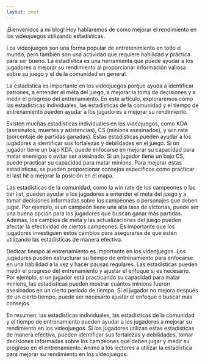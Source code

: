 ```yaml
---
layout: post
---
```


¡Bienvenidos a mi blog! Hoy hablaremos de cómo mejorar el rendimiento en los videojuegos utilizando estadísticas.

Los videojuegos son una forma popular de entretenimiento en todo el mundo, pero también son una actividad que requiere habilidad y práctica para ser bueno. La estadística es una herramienta que puede ayudar a los jugadores a mejorar su rendimiento al proporcionar información valiosa sobre su juego y el de la comunidad en general.

La estadística es importante en los videojuegos porque ayuda a identificar patrones, a entender el meta del juego, a mejorar la toma de decisiones y a medir el progreso del entrenamiento. En este artículo, exploraremos cómo las estadísticas individuales, las estadísticas de la comunidad y el tiempo de entrenamiento pueden ayudar a los jugadores a mejorar su rendimiento.

Existen muchas estadísticas individuales en los videojuegos, como KDA (asesinatos, muertes y asistencias), CS (minions asesinados), y win rate (porcentaje de partidas ganadas). Estas estadísticas pueden ayudar a los jugadores a identificar sus fortalezas y debilidades en el juego. Si un jugador tiene un bajo KDA, puede enfocarse en mejorar su capacidad para matar enemigos o evitar ser asesinado. Si un jugador tiene un bajo CS, puede practicar su capacidad para matar minions. Para mejorar estas estadísticas, se pueden proporcionar consejos específicos como practicar el last hit o mejorar la posición en el mapa.

Las estadísticas de la comunidad, como la win rate de los campeones o las tier list, pueden ayudar a los jugadores a entender el meta del juego y a tomar decisiones informadas sobre los campeones o personajes que deben jugar. Por ejemplo, si un campeón tiene una alta tasa de victorias, puede ser una buena opción para los jugadores que buscan ganar más partidas. Además, los cambios de meta y las actualizaciones del juego pueden afectar la efectividad de ciertos campeones. Es importante que los jugadores investiguen estos cambios para asegurarse de que estén utilizando las estadísticas de manera efectiva.

Dedicar tiempo al entrenamiento es importante en los videojuegos. Los jugadores pueden estructurar su tiempo de entrenamiento para enfocarse en una habilidad a la vez y hacer pausas regulares. Las estadísticas pueden medir el progreso del entrenamiento y ajustar el enfoque si es necesario. Por ejemplo, si un jugador está practicando su capacidad para matar minions, las estadísticas pueden mostrar cuántos minions fueron asesinados en un cierto período de tiempo. Si el jugador no mejora después de un cierto tiempo, puede ser necesario ajustar el enfoque o buscar más consejos.

En resumen, las estadísticas individuales, las estadísticas de la comunidad y el tiempo de entrenamiento pueden ayudar a los jugadores a mejorar su rendimiento en los videojuegos. Si los jugadores utilizan estas estadísticas de manera efectiva, pueden identificar sus fortalezas y debilidades, tomar decisiones informadas sobre los campeones que deben jugar y medir su progreso en el entrenamiento. Animo a los lectores a utilizar la estadística para mejorar su rendimiento en los videojuegos.
